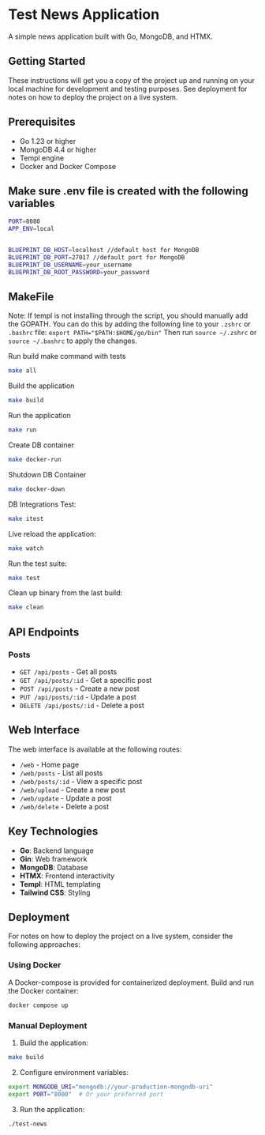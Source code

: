 # Test News Application

A simple news application built with Go, MongoDB, and HTMX.

## Getting Started

These instructions will get you a copy of the project up and running on your local machine for development and testing purposes. See deployment for notes on how to deploy the project on a live system.

## Prerequisites

- Go 1.23 or higher
- MongoDB 4.4 or higher
- Templ engine
- Docker and Docker Compose

## Make sure .env file is created with the following variables

```bash
PORT=8080
APP_ENV=local


BLUEPRINT_DB_HOST=localhost //default host for MongoDB
BLUEPRINT_DB_PORT=27017 //default port for MongoDB
BLUEPRINT_DB_USERNAME=your_username
BLUEPRINT_DB_ROOT_PASSWORD=your_password

```

## MakeFile

Note: If templ is not installing through the script, you should manually add the GOPATH.
You can do this by adding the following line to your `.zshrc` or `.bashrc` file: `export PATH="$PATH:$HOME/go/bin"`
Then run `source ~/.zshrc` or `source ~/.bashrc` to apply the changes.

Run build make command with tests

```bash
make all
```

Build the application

```bash
make build
```

Run the application

```bash
make run
```

Create DB container

```bash
make docker-run
```

Shutdown DB Container

```bash
make docker-down
```

DB Integrations Test:

```bash
make itest
```

Live reload the application:

```bash
make watch
```

Run the test suite:

```bash
make test
```

Clean up binary from the last build:

```bash
make clean
```

## API Endpoints

### Posts

- `GET /api/posts` - Get all posts
- `GET /api/posts/:id` - Get a specific post
- `POST /api/posts` - Create a new post
- `PUT /api/posts/:id` - Update a post
- `DELETE /api/posts/:id` - Delete a post

## Web Interface

The web interface is available at the following routes:

- `/web` - Home page
- `/web/posts` - List all posts
- `/web/posts/:id` - View a specific post
- `/web/upload` - Create a new post
- `/web/update` - Update a post
- `/web/delete` - Delete a post

## Key Technologies

- **Go**: Backend language
- **Gin**: Web framework
- **MongoDB**: Database
- **HTMX**: Frontend interactivity
- **Templ**: HTML templating
- **Tailwind CSS**: Styling

## Deployment

For notes on how to deploy the project on a live system, consider the following approaches:

### Using Docker

A Docker-compose is provided for containerized deployment. Build and run the Docker container:

```bash
docker compose up
```

### Manual Deployment

1. Build the application:

```bash
make build
```

2. Configure environment variables:

```bash
export MONGODB_URI="mongodb://your-production-mongodb-uri"
export PORT="8080"  # Or your preferred port
```

3. Run the application:

```bash
./test-news
```
